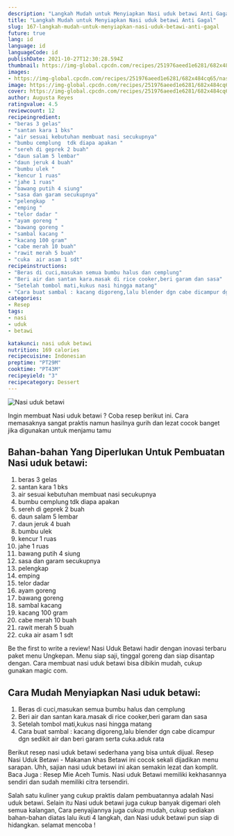 ```yaml
---
description: "Langkah Mudah untuk Menyiapkan Nasi uduk betawi Anti Gagal"
title: "Langkah Mudah untuk Menyiapkan Nasi uduk betawi Anti Gagal"
slug: 167-langkah-mudah-untuk-menyiapkan-nasi-uduk-betawi-anti-gagal
future: true
lang: id
language: id
languageCode: id
publishDate: 2021-10-27T12:30:28.594Z 
thumbnail: https://img-global.cpcdn.com/recipes/251976aeed1e6281/682x484cq65/nasi-uduk-betawi-foto-resep-utama.png
images:
- https://img-global.cpcdn.com/recipes/251976aeed1e6281/682x484cq65/nasi-uduk-betawi-foto-resep-utama.png
image: https://img-global.cpcdn.com/recipes/251976aeed1e6281/682x484cq65/nasi-uduk-betawi-foto-resep-utama.png
cover: https://img-global.cpcdn.com/recipes/251976aeed1e6281/682x484cq65/nasi-uduk-betawi-foto-resep-utama.png
author: Augusta Reyes
ratingvalue: 4.5
reviewcount: 12
recipeingredient:
- "beras 3 gelas"
- "santan kara 1 bks"
- "air sesuai kebutuhan membuat nasi secukupnya"
- "bumbu cemplung  tdk diapa apakan "
- "sereh di geprek 2 buah"
- "daun salam 5 lembar"
- "daun jeruk 4 buah"
- "bumbu ulek "
- "kencur 1 ruas"
- "jahe 1 ruas"
- "bawang putih 4 siung"
- "sasa dan garam secukupnya"
- "pelengkap  "
- "emping "
- "telor dadar "
- "ayam goreng "
- "bawang goreng "
- "sambal kacang "
- "kacang 100 gram"
- "cabe merah 10 buah"
- "rawit merah 5 buah"
- "cuka  air asam 1 sdt"
recipeinstructions:
- "Beras di cuci,masukan semua bumbu halus dan cemplung"
- "Beri air dan santan kara.masak di rice cooker,beri garam dan sasa"
- "Setelah tombol mati,kukus nasi hingga matang"
- "Cara buat sambal : kacang digoreng,lalu blender dgn cabe dicampur dgn sedikit air dan beri garam serta cuka.aduk rata"
categories:
- Resep
tags:
- nasi
- uduk
- betawi

katakunci: nasi uduk betawi 
nutrition: 169 calories
recipecuisine: Indonesian
preptime: "PT29M"
cooktime: "PT43M"
recipeyield: "3"
recipecategory: Dessert
---
```



![Nasi uduk betawi](https://img-global.cpcdn.com/recipes/251976aeed1e6281/682x484cq65/nasi-uduk-betawi-foto-resep-utama.png)

Ingin membuat Nasi uduk betawi ? Coba resep berikut ini. Cara memasaknya sangat praktis namun hasilnya gurih dan lezat cocok banget jika digunakan untuk menjamu tamu

<!--inarticleads1-->

## Bahan-bahan Yang Diperlukan Untuk Pembuatan Nasi uduk betawi:

1. beras 3 gelas
1. santan kara 1 bks
1. air sesuai kebutuhan membuat nasi secukupnya
1. bumbu cemplung  tdk diapa apakan 
1. sereh di geprek 2 buah
1. daun salam 5 lembar
1. daun jeruk 4 buah
1. bumbu ulek 
1. kencur 1 ruas
1. jahe 1 ruas
1. bawang putih 4 siung
1. sasa dan garam secukupnya
1. pelengkap  
1. emping 
1. telor dadar 
1. ayam goreng 
1. bawang goreng 
1. sambal kacang 
1. kacang 100 gram
1. cabe merah 10 buah
1. rawit merah 5 buah
1. cuka  air asam 1 sdt

Be the first to write a review! Nasi Uduk Betawi hadir dengan inovasi terbaru paket menu Ungkepan. Menu siap saji, tinggal goreng dan siap disantap dengan. Cara membuat nasi uduk betawi bisa dibikin mudah, cukup gunakan magic com. 

<!--inarticleads2-->

## Cara Mudah Menyiapkan Nasi uduk betawi:

1. Beras di cuci,masukan semua bumbu halus dan cemplung
1. Beri air dan santan kara.masak di rice cooker,beri garam dan sasa
1. Setelah tombol mati,kukus nasi hingga matang
1. Cara buat sambal : kacang digoreng,lalu blender dgn cabe dicampur dgn sedikit air dan beri garam serta cuka.aduk rata


Berikut resep nasi uduk betawi sederhana yang bisa untuk dijual. Resep Nasi Uduk Betawi - Makanan khas Betawi ini cocok sekali dijadikan menu sarapan. Uhh, sajian nasi uduk betawi ini akan semakin lezat dan komplit. Baca Juga : Resep Mie Aceh Tumis. Nasi uduk Betawi memiliki kekhasannya sendiri dan sudah memiliki citra tersendiri. 

Salah satu kuliner yang cukup praktis dalam pembuatannya adalah  Nasi uduk betawi. Selain itu  Nasi uduk betawi  juga cukup banyak digemari oleh semua kalangan, Cara penyajiannya juga cukup mudah, cukup sediakan bahan-bahan diatas lalu ikuti 4 langkah, dan  Nasi uduk betawi  pun siap di hidangkan. selamat mencoba !
